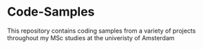 # Code-Samples
This repository contains coding samples from a variety of projects throughout my MSc studies at the univeristy of Amsterdam
